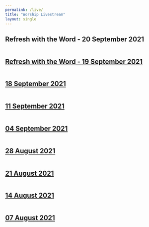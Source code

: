 ```yaml
---
permalink: /live/
title: "Worship Livestream"
layout: single
---
```


## Refresh with the Word - 20 September 2021
<a href="https://youtu.be/CdsrfhoMlks"><img src="{{ site.url }}{{ site.baseurl }}/assets/images/Refresh with the Word - 20 September 2021.jpg" alt="">
## Refresh with the Word - 19 September 2021
<a href="https://youtu.be/5vAVIvOkO5A"><img src="{{ site.url }}{{ site.baseurl }}/assets/images/Refresh with the Word - 19 September 2021.jpg" alt="">
## 18 September 2021
<a href="https://youtu.be/pcR7pkeVO84"><img src="{{ site.url }}{{ site.baseurl }}/assets/images/Worship Service - 18 September 2021.jpg" alt="">
## 11 September 2021
<a href="https://youtu.be/n-QfIiqVf3c"><img src="{{ site.url }}{{ site.baseurl }}/assets/images/Worship Service - 11 September 2021.jpg" alt="">
## 04 September 2021
<a href="https://youtu.be/pw_8Ul1LZM4"><img src="{{ site.url }}{{ site.baseurl }}/assets/images/Worship Service - 04 September 2021.jpg" alt="">
## 28 August 2021
<a href="https://youtu.be/9hyvLSsTKQk"><img src="{{ site.url }}{{ site.baseurl }}/assets/images/Worship Service - 28 August 2021.jpg" alt="">
## 21 August 2021
<a href="https://youtu.be/UJ3BRCzqY2E"><img src="{{ site.url }}{{ site.baseurl }}/assets/images/Worship Service - 21 August 2021.jpg" alt="">
## 14 August 2021
<a href="https://youtu.be/awCsR7BT7rQ"><img src="{{ site.url }}{{ site.baseurl }}/assets/images/Worship Service - 14 August 2021.jpg" alt="">
## 07 August 2021
<a href="https://youtu.be/roy-c1AhxhU"><img src="{{ site.url }}{{ site.baseurl }}/assets/images/Worship Service - 07 August 2021.jpg" alt="">